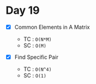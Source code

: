 # Day 19
- [x] Common Elements in A Matrix 
    - TC : ```O(N*M)```
    - SC : ```O(M)```


- [x] Find Specific Pair
    - TC : ```O(N^4)```
    - SC : ```O(1)```
